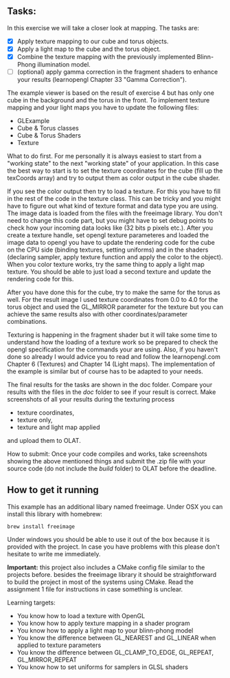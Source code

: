 ## Tasks:

In this exercise we will take a closer look at mapping. The tasks are:

- [x] Apply texture mapping to our cube and torus objects.
- [x] Apply a light map to the cube and the torus object.
- [x] Combine the texture mapping with the previously implemented Blinn-Phong
      illumination model.
- [ ] (optional) apply gamma correction in the fragment shaders to enhance your
      results (learnopengl Chapter 33 "Gamma Correction").

The example viewer is based on the result of exercise 4 but has only one cube in
the background and the torus in the front. To implement texture mapping and your
light maps you have to update the following files:

- GLExample
- Cube & Torus classes
- Cube & Torus Shaders
- Texture

What to do first. For me personally it is always easiest to start from a "working state"
to the next "working state" of your application. In this case the best way to
start is to set the texture coordinates for the cube (fill up the texCoords array)
and try to output them as color output in the cube shader.

If you see the color output then try to load a texture. For this you have to fill
in the rest of the code in the texture class. This can be tricky and you might
have to figure out what kind of texture format and data type you are using. The
image data is loaded from the files with the freeimage library. You don't need
to change this code part, but you might have to set debug points to check how
your incoming data looks like (32 bits p pixels etc.). After you create a texture
handle, set opengl texture parameteres and loaded the image data to opengl
you have to update the rendering code for the cube on the CPU side
(binding textures, setting uniforms) and in the shaders (declaring sampler,
apply texture function and apply the color to the object). When you color texture
works, try the same thing to apply a light map texture. You should be able to just
load a second texture and update the rendering code for this.

After you have done this for the cube, try to make the same for the torus as well.
For the result image I used texture coordinates from 0.0 to 4.0 for the torus
object and used the GL_MIRROR parameter for the texture but you can achieve the
same results also with other coordinates/parameter combinations.

Texturing is happening in the fragment shader but it will take some time to
understand how the loading of a texture work so be prepared to check the opengl
specification for the commands your are using. Also, if you haven't done so already
I would advice you to read and follow the learnopengl.com Chapter 6 (Textures)
and Chapter 14 (Light maps). The implementation of the example is similar but of
course has to be adapted to your needs.

The final results for the tasks are shown in the doc folder. Compare your results
with the files in the _doc_ folder to see if your result is correct. Make screenshots
of all your results during the texturing process

- texture coordinates,
- texture only,
- texture and light map applied

and upload them to OLAT.

How to submit:
Once your code compiles and works, take screenshots showing the above mentioned
things and submit the .zip file with your source code (do not include the _build_
folder) to OLAT before the deadline.

## How to get it running

This example has an additional libary named freeimage. Under OSX you can install
this library with homebrew:

`brew install freeimage`

Under windows you should be able to use it out of the box because it is provided
with the project. In case you have problems with this please don't hesitate to
write me immediately.

**Important:** this project also includes a CMake config file similar to the projects
before. besides the freeimage library it should be straightforward to build the
project in most of the systems using CMake. Read the assignment 1 file for
instructions in case something is unclear.

Learning targets:

- You know how to load a texture with OpenGL
- You know how to apply texture mapping in a shader program
- You know how to apply a light map to your blinn-phong model
- You know the difference between GL_NEAREST and GL_LINEAR when applied to texture parameters
- You know the difference between GL_CLAMP_TO_EDGE, GL_REPEAT, GL_MIRROR_REPEAT
- You know how to set uniforms for samplers in GLSL shaders
